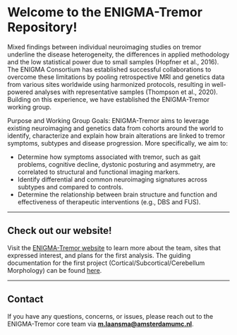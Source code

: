 # Welcome to the ENIGMA-Tremor Repository!

Mixed findings between individual neuroimaging studies on tremor underline the disease heterogeneity, the differences in applied methodology and the low statistical power due to small samples (Hopfner et al., 2016). The ENIGMA Consortium has established successful collaborations to overcome these limitations by pooling retrospective MRI and genetics data from various sites worldwide using harmonized protocols, resulting in well-powered analyses with representative samples (Thompson et al., 2020). Building on this experience, we have established the ENIGMA-Tremor working group.

Purpose and Working Group Goals:
ENIGMA-Tremor aims to leverage existing neuroimaging and genetics data from cohorts around the world to identify, characterize and explain how brain alterations are linked to tremor symptoms, subtypes and disease progression. More specifically, we aim to:
- Determine how symptoms associated with tremor, such as gait problems, cognitive decline, dystonic posturing and asymmetry, are correlated to structural and functional imaging markers.
- Identify differential and common neuroimaging signatures across subtypes and compared to controls.
- Determine the relationship between brain structure and function and effectiveness of therapeutic interventions (e.g., DBS and FUS). 

---

## Check out our website!

Visit the [ENIGMA-Tremor website](https://enigma-infra.github.io/ENIGMA-Tremor/) to learn more about the team, sites that expressed interest, and plans for the first analysis. The guiding documentation for the first project (Cortical/Subcortical/Cerebellum Morphology) can be found [here](https://enigma-infra.github.io/ENIGMA-Tremor/projects/ongoing/Cortical_Subcortical_Cerebellum_Morphology_Project/).

---

## Contact

If you have any questions, concerns, or issues, please reach out to the ENIGMA-Tremor core team via **m.laansma@amsterdamumc.nl**.
